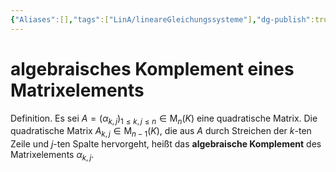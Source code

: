 ```yaml
---
{"Aliases":[],"tags":["LinA/lineareGleichungssysteme"],"dg-publish":true,"permalink":"/02-all-notes/algebraisches-komplement-eines-matrixelements/","dgHomeLink":true,"dgPassFrontmatter":true}
---
```


# algebraisches Komplement eines Matrixelements
Definition. Es sei $A=\left(\alpha_{k, j}\right)_{1 \leq k, j \leq n} \in \mathrm{M}_n(K)$ eine quadratische Matrix. Die quadratische Matrix $A_{k, j} \in \mathrm{M}_{n-1}(K)$, die aus $A$ durch Streichen der $k$-ten Zeile und $j$-ten Spalte hervorgeht, heißt das **algebraische Komplement** des Matrixelements $\alpha_{k, j}$.